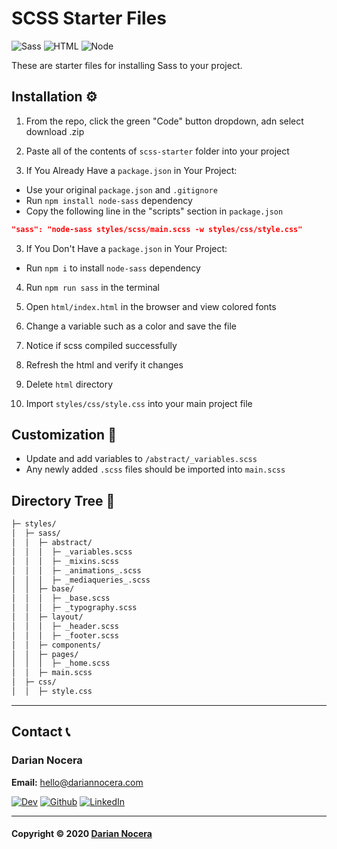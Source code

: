 # SCSS Starter Files

![Sass](https://img.shields.io/badge/Sass-CC6699?style=for-the-badge&logo=sass&logoColor=white) ![HTML](https://img.shields.io/badge/HTML-239120?style=for-the-badge&logo=html5&logoColor=white) ![Node](https://img.shields.io/badge/Node.js-43853D?style=for-the-badge&logo=node.js&logoColor=white)

These are starter files for installing Sass to your project.

## Installation :gear:

1. From the repo, click the green "Code" button dropdown, adn select download .zip

2. Paste all of the contents of `scss-starter` folder into your project

3. If You Already Have a `package.json` in Your Project:

- Use your original `package.json` and `.gitignore`
- Run `npm install node-sass` dependency
- Copy the following line in the "scripts" section in `package.json`

```json
"sass": "node-sass styles/scss/main.scss -w styles/css/style.css"
```

3. If You Don't Have a `package.json` in Your Project:

- Run `npm i` to install `node-sass` dependency

4. Run `npm run sass` in the terminal

5. Open `html/index.html` in the browser and view colored fonts

6. Change a variable such as a color and save the file

7. Notice if scss compiled successfully

8. Refresh the html and verify it changes

9. Delete `html` directory

10. Import `styles/css/style.css` into your main project file

## Customization :art:

- Update and add variables to `/abstract/_variables.scss`
- Any newly added `.scss` files should be imported into `main.scss`

## Directory Tree :deciduous_tree:

```bash
├─ styles/
│  ├─ sass/
│  │  ├─ abstract/
│  │  │  ├─ _variables.scss
│  │  │  ├─ _mixins.scss
│  │  │  ├─ _animations_.scss
│  │  │  ├─ _mediaqueries_.scss
│  │  ├─ base/
│  │  │  ├─ _base.scss
│  │  │  ├─ _typography.scss
│  │  ├─ layout/
│  │  │  ├─ _header.scss
│  │  │  ├─ _footer.scss
│  │  ├─ components/
│  │  ├─ pages/
│  │  │  ├─ _home.scss
│  │  ├─ main.scss
│  ├─ css/
│  │  ├─ style.css
```

---

## Contact :telephone_receiver:

### Darian Nocera

**Email:** [hello@dariannocera.com](mailto:hello@dariannocera.com)

[![Dev](https://img.shields.io/badge/dev.to-0A0A0A?style=for-the-badge&logo=dev.to&logoColor=white)](https://dev.to/darnocer) [![Github](https://img.shields.io/badge/GitHub-100000?style=for-the-badge&logo=github&logoColor=white)](https:/.github.com/darnocer) [![LinkedIn](https://img.shields.io/badge/LinkedIn-0077B5?style=for-the-badge&logo=linkedin&logoColor=white)](https://linkedin.com/in/darian-nocera)

---

#### Copyright &copy; 2020 [Darian Nocera](https://www.darnocer.io)
